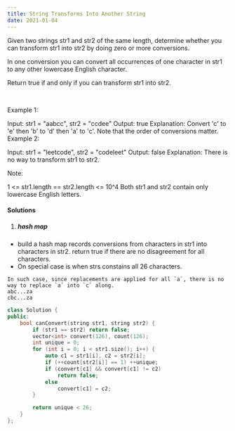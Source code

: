 ```yaml
---
title: String Transforms Into Another String
date: 2021-01-04
---
```

Given two strings str1 and str2 of the same length, determine whether you can transform str1 into str2 by doing zero or more conversions.

In one conversion you can convert all occurrences of one character in str1 to any other lowercase English character.

Return true if and only if you can transform str1 into str2.

 

Example 1:

Input: str1 = "aabcc", str2 = "ccdee"
Output: true
Explanation: Convert 'c' to 'e' then 'b' to 'd' then 'a' to 'c'. Note that the order of conversions matter.
Example 2:

Input: str1 = "leetcode", str2 = "codeleet"
Output: false
Explanation: There is no way to transform str1 to str2.
 

Note:

1 <= str1.length == str2.length <= 10^4
Both str1 and str2 contain only lowercase English letters.

#### Solutions

1. ##### hash map

- build a hash map records conversions from characters in str1 into characters in str2. return true if there are no disagreement for all characters.
- On special case is when strs constains all 26 characters.

```
In such case, since replacements are applied for all `a`, there is no way to replace `a` into `c` along.
abc...za
cbc...za
```

```cpp
class Solution {
public:
    bool canConvert(string str1, string str2) {
        if (str1 == str2) return false;
        vector<int> convert(126), count(126);
        int unique = 0;
        for (int i = 0; i < str1.size(); i++) {
            auto c1 = str1[i], c2 = str2[i];
            if (++count[str2[i]] == 1) ++unique;
            if (convert[c1] && convert[c1] != c2)
                return false;
            else
                convert[c1] = c2;
        }

        return unique < 26;
    }
};
```